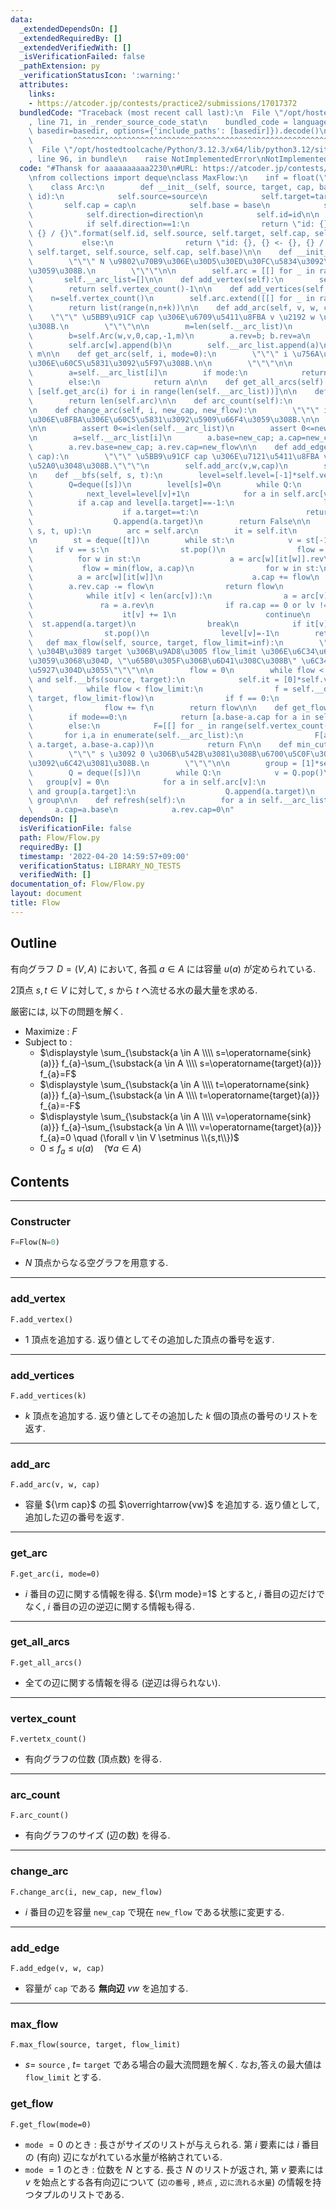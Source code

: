 ```yaml
---
data:
  _extendedDependsOn: []
  _extendedRequiredBy: []
  _extendedVerifiedWith: []
  _isVerificationFailed: false
  _pathExtension: py
  _verificationStatusIcon: ':warning:'
  attributes:
    links:
    - https://atcoder.jp/contests/practice2/submissions/17017372
  bundledCode: "Traceback (most recent call last):\n  File \"/opt/hostedtoolcache/Python/3.12.3/x64/lib/python3.12/site-packages/onlinejudge_verify/documentation/build.py\"\
    , line 71, in _render_source_code_stat\n    bundled_code = language.bundle(stat.path,\
    \ basedir=basedir, options={'include_paths': [basedir]}).decode()\n          \
    \         ^^^^^^^^^^^^^^^^^^^^^^^^^^^^^^^^^^^^^^^^^^^^^^^^^^^^^^^^^^^^^^^^^^^^^^^^^^^^^^^^^\n\
    \  File \"/opt/hostedtoolcache/Python/3.12.3/x64/lib/python3.12/site-packages/onlinejudge_verify/languages/python.py\"\
    , line 96, in bundle\n    raise NotImplementedError\nNotImplementedError\n"
  code: "#Thansk for aaaaaaaaaa2230\n#URL: https://atcoder.jp/contests/practice2/submissions/17017372\n\
    \nfrom collections import deque\nclass MaxFlow:\n    inf = float(\"inf\")\n\n\
    \    class Arc:\n        def __init__(self, source, target, cap, base, direction,\
    \ id):\n            self.source=source\n            self.target=target\n     \
    \       self.cap = cap\n            self.base = base\n            self.rev = None\n\
    \            self.direction=direction\n            self.id=id\n\n        def __repr__(self):\n\
    \            if self.direction==1:\n                return \"id: {}, {} -> {},\
    \ {} / {}\".format(self.id, self.source, self.target, self.cap, self.base)\n \
    \           else:\n                return \"id: {}, {} <- {}, {} / {}\".format(self.id,\
    \ self.target, self.source, self.cap, self.base)\n\n    def __init__(self, N=0):\n\
    \        \"\"\" N \u9802\u70B9\u306E\u30D5\u30ED\u30FC\u5834\u3092\u751F\u6210\
    \u3059\u308B.\n        \"\"\"\n\n        self.arc = [[] for _ in range(N)]\n \
    \       self.__arc_list=[]\n\n    def add_vertex(self):\n        self.arc.append([])\n\
    \        return self.vertex_count()-1\n\n    def add_vertices(self, k):\n    \
    \    n=self.vertex_count()\n        self.arc.extend([[] for _ in range(k)])\n\
    \        return list(range(n,n+k))\n\n    def add_arc(self, v, w, cap):\n    \
    \    \"\"\" \u5BB9\u91CF cap \u306E\u6709\u5411\u8FBA v \u2192 w \u3092\u52A0\u3048\
    \u308B.\n        \"\"\"\n\n        m=len(self.__arc_list)\n        a=self.Arc(v,w,cap,cap,1,m)\n\
    \        b=self.Arc(w,v,0,cap,-1,m)\n        a.rev=b; b.rev=a\n        self.arc[v].append(a)\n\
    \        self.arc[w].append(b)\n        self.__arc_list.append(a)\n        return\
    \ m\n\n    def get_arc(self, i, mode=0):\n        \"\"\" i \u756A\u76EE\u306E\u8FBA\
    \u306E\u60C5\u5831\u3092\u5F97\u308B.\n\n        \"\"\"\n\n        assert 0<=i<len(self.__arc_list)\n\
    \        a=self.__arc_list[i]\n        if mode:\n            return a,a.rev\n\
    \        else:\n            return a\n\n    def get_all_arcs(self):\n        return\
    \ [self.get_arc(i) for i in range(len(self.__arc_list))]\n\n    def vertex_count(self):\n\
    \        return len(self.arc)\n\n    def arc_count(self):\n        return len(self.__arc_list)\n\
    \n    def change_arc(self, i, new_cap, new_flow):\n        \"\"\" i \u756A\u76EE\
    \u306E\u8FBA\u306E\u60C5\u5831\u3092\u5909\u66F4\u3059\u308B.\n\n        \"\"\"\
    \n\n        assert 0<=i<len(self.__arc_list)\n        assert 0<=new_flow<=new_cap\n\
    \n        a=self.__arc_list[i]\n        a.base=new_cap; a.cap=new_cap-new_flow\n\
    \        a.rev.base=new_cap; a.rev.cap=new_flow\n\n    def add_edge(self, v, w,\
    \ cap):\n        \"\"\" \u5BB9\u91CF cap \u306E\u7121\u5411\u8FBA v \u2192 w \u3092\
    \u52A0\u3048\u308B.\"\"\"\n        self.add_arc(v,w,cap)\n        self.add_arc(w,v,cap)\n\
    \n    def __bfs(self, s, t):\n        level=self.level=[-1]*self.vertex_count()\n\
    \        Q=deque([s])\n        level[s]=0\n        while Q:\n            v=Q.popleft()\n\
    \            next_level=level[v]+1\n            for a in self.arc[v]:\n      \
    \          if a.cap and level[a.target]==-1:\n                    level[a.target]=next_level\n\
    \                    if a.target==t:\n                        return True\n  \
    \                  Q.append(a.target)\n        return False\n\n    def __dfs(self,\
    \ s, t, up):\n        arc = self.arc\n        it = self.it\n        level = self.level\n\
    \n        st = deque([t])\n        while st:\n            v = st[-1]\n       \
    \     if v == s:\n                st.pop()\n                flow = up\n      \
    \          for w in st:\n                    a = arc[w][it[w]].rev\n         \
    \           flow = min(flow, a.cap)\n                for w in st:\n          \
    \          a = arc[w][it[w]]\n                    a.cap += flow\n            \
    \        a.rev.cap -= flow\n                return flow\n            lv = level[v]-1\n\
    \            while it[v] < len(arc[v]):\n                a = arc[v][it[v]]\n \
    \               ra = a.rev\n                if ra.cap == 0 or lv != level[a.target]:\n\
    \                    it[v] += 1\n                    continue\n              \
    \  st.append(a.target)\n                break\n            if it[v] == len(arc[v]):\n\
    \                st.pop()\n                level[v]=-1\n        return 0\n\n \
    \   def max_flow(self, source, target, flow_limit=inf):\n        \"\"\" source\
    \ \u304B\u3089 target \u306B\u9AD8\u3005 flow_limit \u306E\u6C34\u6D41\u3092\u6D41\
    \u3059\u3068\u304D, \"\u65B0\u305F\u306B\u6D41\u308C\u308B\" \u6C34\u6D41\u306E\
    \u5927\u304D\u3055\"\"\"\n\n        flow = 0\n        while flow < flow_limit\
    \ and self.__bfs(source, target):\n            self.it = [0]*self.vertex_count()\n\
    \            while flow < flow_limit:\n                f = self.__dfs(source,\
    \ target, flow_limit-flow)\n                if f == 0:\n                    break\n\
    \                flow += f\n        return flow\n\n    def get_flow(self, mode=0):\n\
    \        if mode==0:\n            return [a.base-a.cap for a in self.__arc_list]\n\
    \        else:\n            F=[[] for _ in range(self.vertex_count())]\n     \
    \       for i,a in enumerate(self.__arc_list):\n                F[a.source].append((i,\
    \ a.target, a.base-a.cap))\n            return F\n\n    def min_cut(self,s):\n\
    \        \"\"\" s \u3092 0 \u306B\u542B\u3081\u308B\u6700\u5C0F\u30AB\u30C3\u30C8\
    \u3092\u6C42\u3081\u308B.\n        \"\"\"\n\n        group = [1]*self.vertex_count()\n\
    \        Q = deque([s])\n        while Q:\n            v = Q.pop()\n         \
    \   group[v] = 0\n            for a in self.arc[v]:\n                if a.cap\
    \ and group[a.target]:\n                    Q.append(a.target)\n        return\
    \ group\n\n    def refresh(self):\n        for a in self.__arc_list:\n       \
    \     a.cap=a.base\n            a.rev.cap=0\n"
  dependsOn: []
  isVerificationFile: false
  path: Flow/Flow.py
  requiredBy: []
  timestamp: '2022-04-20 14:59:57+09:00'
  verificationStatus: LIBRARY_NO_TESTS
  verifiedWith: []
documentation_of: Flow/Flow.py
layout: document
title: Flow
---
```


## Outline

有向グラフ $D=(V,A)$ において, 各孤 $a \in A$ には容量 $u(a)$ が定められている.

2頂点 $s, t \in V$ に対して, $s$ から $t$ へ流せる水の最大量を求める.

厳密には, 以下の問題を解く.

- Maximize : $F$
- Subject to :
  - $\displaystyle \sum_{\substack{a \in A \\\\ s=\operatorname{sink}(a)}} f_{a}-\sum_{\substack{a \in A \\\\ s=\operatorname{target}(a)}} f_{a}=F$
  - $\displaystyle \sum_{\substack{a \in A \\\\ t=\operatorname{sink}(a)}} f_{a}-\sum_{\substack{a \in A \\\\ t=\operatorname{target}(a)}} f_{a}=-F$
  - $\displaystyle \sum_{\substack{a \in A \\\\ v=\operatorname{sink}(a)}} f_{a}-\sum_{\substack{a \in A \\\\ v=\operatorname{target}(a)}} f_{a}=0 \quad (\forall v \in V \setminus \\{s,t\\})$
  - $0 \leq f_{a} \leq u(a) \quad (\forall a \in A)$

## Contents

---

### Constructer

```Python
F=Flow(N=0)
```

- $N$ 頂点からなる空グラフを用意する.

---

### add_vertex

```Pyhon
F.add_vertex()
```

- $1$ 頂点を追加する. 返り値としてその追加した頂点の番号を返す.

---

### add_vertices

```Pyhon
F.add_vertices(k)
```

- $k$ 頂点を追加する. 返り値としてその追加した $k$ 個の頂点の番号のリストを返す.

---

### add_arc

```Pyhon
F.add_arc(v, w, cap)
```

- 容量 ${\rm cap}$ の孤 $\overrightarrow{vw}$ を追加する. 返り値として, 追加した辺の番号を返す.

---

### get_arc

```Pyhon
F.get_arc(i, mode=0)
```

- $i$ 番目の辺に関する情報を得る. ${\rm mode}=1$ とすると, $i$ 番目の辺だけでなく, $i$ 番目の辺の逆辺に関する情報も得る.

---

### get_all_arcs

```Pyhon
F.get_all_arcs()
```

- 全ての辺に関する情報を得る (逆辺は得られない).

---

### vertex_count

```Pyhon
F.vertetx_count()
```

- 有向グラフの位数 (頂点数) を得る.

---

### arc_count

```Pyhon
F.arc_count()
```

- 有向グラフのサイズ (辺の数) を得る.

---

### change_arc

```Pyhon
F.change_arc(i, new_cap, new_flow)
```

- $i$ 番目の辺を容量 `new_cap` で現在 `new_flow` である状態に変更する.

---

### add_edge

```Pyhon
F.add_edge(v, w, cap)
```

- 容量が `cap` である **無向辺** $vw$ を追加する.

---

### max_flow

```Pyhon
F.max_flow(source, target, flow_limit)
```

- $s=$ `source` , $t=$ `target` である場合の最大流問題を解く. なお,答えの最大値は `flow_limit` とする.

### get_flow

```Pyhon
F.get_flow(mode=0)
```

- `mode` $=0$ のとき : 長さがサイズのリストが与えられる. 第 $i$ 要素には $i$ 番目の (有向) 辺にながれている水量が格納されている.
- `mode` $=1$ のとき : 位数を $N$ とする. 長さ $N$ のリストが返され, 第 $v$ 要素には $v$ を始点とする各有向辺について $($`辺の番号` $,$  `終点` $,$ `辺に流れる水量`$)$ の情報を持つタプルのリストである.
